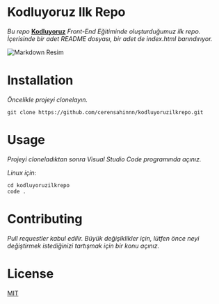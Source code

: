 # Kodluyoruz Ilk Repo 
*Bu repo* **[Kodluyoruz](https://www.kodluyoruz.org)** *Front-End Eğitiminde oluşturduğumuz ilk repo. İçerisinde bir adet README dosyası, bir adet de index.html barındırıyor.* 

![Markdown Resim](https://i.pinimg.com/564x/7f/6f/e3/7f6fe3b0a8431a1f8dc7ebb2f720d3b4.jpg)

# Installation 
*Öncelikle projeyi clonelayın.* 
```
git clone https://github.com/cerensahinnn/kodluyoruzilkrepo.git
```
# Usage 
*Projeyi cloneladıktan sonra Visual Studio Code programında açınız.*

*Linux için:*
```
cd kodluyoruzilkrepo
code .
```
# Contributing
*Pull requestler kabul edilir. Büyük değişiklikler için, lütfen önce neyi değiştirmek istediğinizi tartışmak için bir konu açınız.*


# License 
[MIT](https://choosealicense.com/licenses/mit/)
